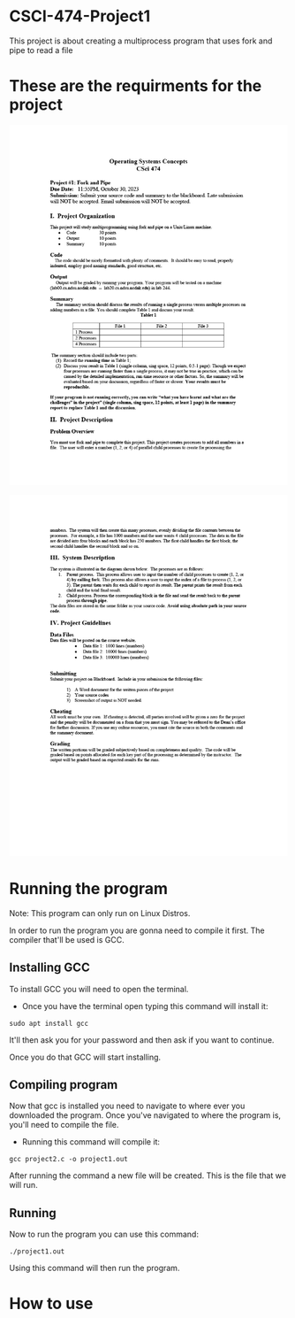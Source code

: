 # CSCI-474-Project1

This project is about creating a multiprocess program that uses fork and pipe to read a file

# These are the requirments for the project

<p align="center">
  <img src="Documents/project_1_2023_Fall_pg1.png" width="688" />
</p>

<p align="center">
  <img src="Documents/project_1_2023_Fall_pg2.png" width="688" />
</p>

# Running the program
Note: This program can only run on Linux Distros.

In order to run the program you are gonna need to compile it first. The compiler that'll be used is GCC.

## Installing GCC
To install GCC you will need to open the terminal.

* Once you have the terminal open typing this command will install it:
```
sudo apt install gcc
```
It'll then ask you for your password and then ask if you want to continue.

Once you do that GCC will start installing.

## Compiling program
Now that gcc is installed you need to navigate to where ever you downloaded the program. Once you've navigated to where the program is, you'll need to compile the file.

* Running this command will compile it:
```
gcc project2.c -o project1.out
```
After running the command a new file will be created. This is the file that we will run.

## Running
Now to run the program you can use this command:
```
./project1.out
```
Using this command will then run the program.

# How to use
